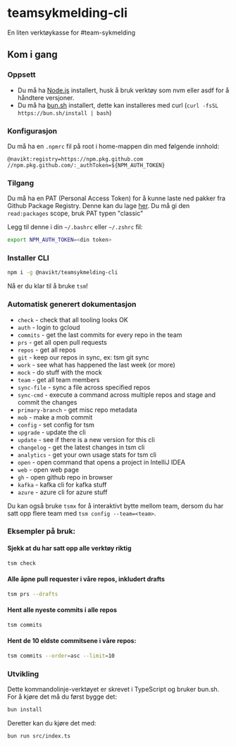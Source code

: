 # teamsykmelding-cli

En liten verktøykasse for #team-sykmelding

## Kom i gang

### Oppsett

-   Du må ha [Node.js](https://nodejs.org/en/) installert, husk å bruk verktøy som nvm eller asdf for å håndtere versjoner.
-   Du må ha [bun.sh](https://bun.sh) installert, dette kan installeres med curl (`curl -fsSL https://bun.sh/install | bash`)

### Konfigurasjon

Du må ha en `.npmrc` fil på root i home-mappen din med følgende innhold:

```
@navikt:registry=https://npm.pkg.github.com
//npm.pkg.github.com/:_authToken=${NPM_AUTH_TOKEN}
```

### Tilgang

Du må ha en PAT (Personal Access Token) for å kunne laste ned pakker fra Github Package Registry. Denne kan
du lage [her](https://github.com/settings/tokens). Du må gi den `read:packages` scope, bruk PAT typen "classic"

Legg til denne i din `~/.bashrc` eller `~/.zshrc` fil:

```bash
export NPM_AUTH_TOKEN=<din token>
```

### Installer CLI

```bash
npm i -g @navikt/teamsykmelding-cli
```

Nå er du klar til å bruke `tsm`!

### Automatisk generert dokumentasjon

<!-- COMPUTER SAYS DON'T TOUCH THIS START -->

* `check` - check that all tooling looks OK
* `auth` - login to gcloud
* `commits` - get the last commits for every repo in the team
* `prs` - get all open pull requests
* `repos` - get all repos
* `git` - keep our repos in sync, ex: tsm git sync
* `work` - see what has happened the last week (or more)
* `mock` - do stuff with the mock
* `team` - get all team members
* `sync-file` - sync a file across specified repos
* `sync-cmd` - execute a command across multiple repos and stage and commit the changes
* `primary-branch` - get misc repo metadata
* `mob` - make a mob commit
* `config` - set config for tsm
* `upgrade` - update the cli
* `update` - see if there is a new version for this cli
* `changelog` - get the latest changes in tsm cli
* `analytics` - get your own usage stats for tsm cli
* `open` - open command that opens a project in IntelliJ IDEA
* `web` - open web page
* `gh` - open github repo in browser
* `kafka` - kafka cli for kafka stuff
* `azure` - azure cli for azure stuff

<!-- COMPUTER SAYS DON'T TOUCH THIS END -->

Du kan også bruke `tsmx` for å interaktivt bytte mellom team, dersom du har satt opp flere team med `tsm config --team=<team>`.

### Eksempler på bruk:

#### Sjekk at du har satt opp alle verktøy riktig

```bash
tsm check
```

#### Alle åpne pull requester i våre repos, inkludert drafts

```bash
tsm prs --drafts
```

#### Hent alle nyeste commits i alle repos

```bash
tsm commits
```

#### Hent de 10 eldste commitsene i våre repos:

```bash
tsm commits --order=asc --limit=10
```

### Utvikling

Dette kommandolinje-verktøyet er skrevet i TypeScript og bruker bun.sh. For å kjøre det må du først bygge det:

```bash
bun install
```

Deretter kan du kjøre det med:

```bash
bun run src/index.ts
```
